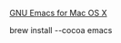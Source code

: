 [GNU Emacs for Mac OS X](http://club.topsage.com/thread-2585525-1-1.html)

brew install --cocoa emacs 